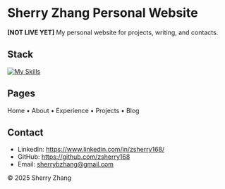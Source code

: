 # Sherry Zhang Personal Website

**[NOT LIVE YET]** My personal website for projects, writing, and contacts.

## Stack

[![My Skills](https://skillicons.dev/icons?i=react,vite,figma,vercel,ts,css,html,bootstrap)](https://skillicons.dev)

## Pages

Home • About • Experience • Projects • Blog

## Contact

- LinkedIn: https://www.linkedin.com/in/zsherry168/
- GitHub: https://github.com/zsherry168
- Email: sherrybzhang@gmail.com

© 2025 Sherry Zhang